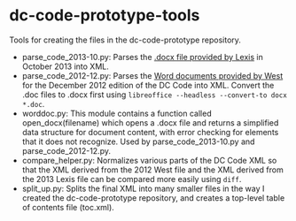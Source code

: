 dc-code-prototype-tools
=======================

Tools for creating the files in the dc-code-prototype repository.

* parse_code_2013-10.py: Parses the [.docx file provided by Lexis](https://github.com/vzvenyach/Code_PrimaryDocs/blob/master/PrimaryDocs/DC_Code_Sept_2013.docx) in October 2013 into XML.
* parse_code_2012-12.py: Parses the [Word documents provided by West](http://dccouncil.us/UnofficialDCCode) for the December 2012 edition of the DC Code into XML. Convert the .doc files to .docx first using `libreoffice --headless --convert-to docx *.doc`.
* worddoc.py: This module contains a function called open_docx(filename) which opens a .docx file and returns a simplified data structure for document content, with error checking for elements that it does not recognize. Used by parse_code_2013-10.py and parse_code_2012-12.py.
* compare_helper.py: Normalizes various parts of the DC Code XML so that the XML derived from the 2012 West file and the XML derived from the 2013 Lexis file can be compared more easily using `diff`.
* split_up.py: Splits the final XML into many smaller files in the way I created the dc-code-prototype repository, and creates a top-level table of contents file (toc.xml).
